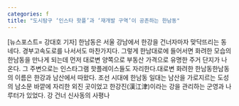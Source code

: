 ```yaml
---
categories: f
title: "도시탐구 ‘인스타 핫플’과 ‘재개발 구역’이 공존하는 한남동"
---
```

[뉴스포스트= 강대호 기자] 한남동은 서울 강남에서 한강을 건너자마자 맞닥뜨리는 동네다. 경부고속도로를 나서서도 마찬가지다. 그렇게 한남대로에 들어서면 화려한 모습의 한남동을 만나게 되는데 먼저 대로변 양쪽으로 부동산 가격으로 유명한 주거 단지가 나온다. 그 주변으로는 인스타그램 핫플레이스들도 자리한다.대로변 화려한 한남동한남동의 이름은 한강과 남산에서 따왔다. 조선 시대에 한남동 일대는 남산을 가로지르는 도성의 남소문 바깥에 자리한 외진 곳이었고 한강진(漢江津)이라는 강을 관리하는 군영과 나루터가 있었다. 강 건너 신사동의 사평나